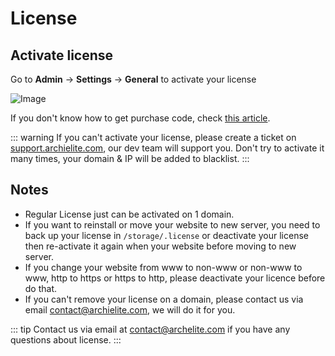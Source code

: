 # License

## Activate license

Go to **Admin** -> **Settings** -> **General** to activate your license

![Image](../images/license.png)

If you don't know how to get purchase code, check [this article](https://help.market.envato.com/hc/en-us/articles/202822600-Where-Is-My-Purchase-Code).

::: warning
If you can't activate your license, please create a ticket on [support.archielite.com](https://support.archielite.com), our dev team will support you. Don't try to activate it many times, your domain & IP will be added to blacklist.
:::

## Notes

- Regular License just can be activated on 1 domain.
- If you want to reinstall or move your website to new server, you need to back up your license in `/storage/.license` or deactivate your license then re-activate it again when your website before moving to new server.
- If you change your website from www to non-www or non-www to www, http to https or https to http, please deactivate your licence before do that.
- If you can't remove your license on a domain, please contact us via email contact@archielite.com, we will do it for you.

::: tip
Contact us via email at contact@archelite.com if you have any questions about license.
:::
